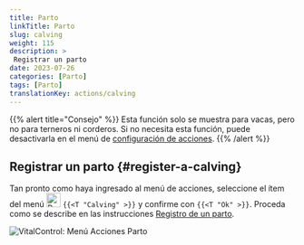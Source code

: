 ```yaml
---
title: Parto
linkTitle: Parto
slug: calving
weight: 115
description: >
 Registrar un parto
date: 2023-07-26
categories: [Parto]
tags: [Parto]
translationKey: actions/calving
---
```

{{% alert title="Consejo" %}}
Esta función solo se muestra para vacas, pero no para terneros ni corderos.
Si no necesita esta función, puede desactivarla en el menú de [configuración de acciones](../setting/).
{{% /alert %}}

## Registrar un parto {#register-a-calving}

Tan pronto como haya ingresado al menú de acciones, seleccione el ítem del menú <img src="/icons/actions/calving.svg" width="25" align="bottom" alt="Parto"  alt="Parto"/> `{{<T "Calving" >}}` y confirme con `{{<T "Ok" >}}`. Proceda como se describe en las instrucciones [Registro de un parto](docs/new/calving/).

   ![VitalControl: Menú Acciones Parto](../images/calving.png "Parto")
